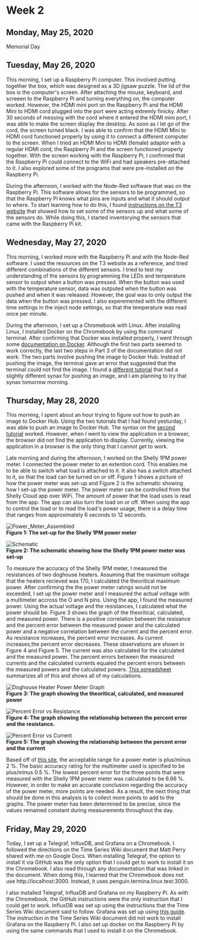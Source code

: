 # Week 2

## Monday, May 25, 2020
Memorial Day

## Tuesday, May 26, 2020
This morning, I set up a Raspberry Pi computer. This involved putting together the box, which was designed as a 3D jigsaw puzzle. The lid of the box is the computer's screen. After attaching the mouse, keyboard, and screeen to the Raspberry Pi and turning everything on, the computer worked. However, the HDMI mini port on the Raspberry Pi and the HDMI Mini to HDMI cord plugged into the port were acting extremly finicky. After 30 seconds of messing with the cord where it entered the HDMI mini port, I was able to make the screen display the desktop. As soon as I let go of the cord, the screen turned black. I was able to confirm that the HDMI Mini to HDMI cord functioned properly by using it to connect a different computer to the screen. When I tried an HDMI Mini to HDMI (female) adaptor with a regular HDMI cord, the Raspberry Pi and the screen functioned properly together. With the screen working with the Raspberry Pi, I confirmed that the Raspberry Pi could connect to the WiFi and had speakers pre-attached to it. I also explored some of the programs that were pre-installed on the Raspberry Pi.

During the afternoon, I worked with the Node-Red software that was on the Raspberry Pi. This software allows for the sensors to be programmed, so that the Raspberry Pi knows what pins are inputs and what it should output to where. To start learning how to do this, I found [instructions on the T3 website](https://t3alliance.org/lessons/rpi-node-red-inject-debug-hello-world/) that showed how to set some of the sensors up and what some of the sensors do. While doing this, I started inventorying the sensors that came with the Raspberry Pi kit. 

## Wednesday, May 27, 2020
This morning, I worked more with the Raspberry Pi and with the Node-Red software. I used the resources on the T3 website as a reference, and tried different combinations of the different sensors. I tried to test my understanding of the sensors by programming the LEDs and temperature sensor to output when a button was pressed. When the button was used with the temperature sensor, data was outputed when the button was pushed and when it was released. However, the goal was to only output the data when the button was pressed. I also experemented with the different time settings in the inject node settings, so that the temperature was read once per minute. 

During the afternoon, I set up a Chromebook with Linux. After installing Linux, I installed Docker on the Chromebook by using the command terminal. After confirming that Docker was installed properly, I went through some [documentation on Docker](https://docs.docker.com/get-started/). Although the first two parts seemed to work correctly, the last two steps in Part 3 of the documentation did not work. The two parts involve pushing the image to Docker Hub. Instead of pushing the image, the terminal gave an error that suggested that the terminal could not find the image. I found a [different tutorial](https://docker-curriculum.com/#our-first-image) that had a slightly different synax for pushing an image, and I am planning to try that synax tomorrow morning. 

## Thursday, May 28, 2020
This morning, I spent about an hour trying to figure out how to push an image to Docker Hub. Using the two tutorials that I had found yesturday, I was able to push an image to Docker Hub. The syntax on the [second tutorial](https://docker-curriculum.com/#our-first-image) worked. However, when I went to view the application in a browser, the browser did not find the application to display.  Currently, viewing the application in a browser is the only thing that I cannot get to work. 

Late morning and during the afternoon, I worked on the Shelly 1PM power meter. I connected the power meter to an extention cord. This enables me to be able to switch what load is attached to it. It also has a switch attached to it, so that the load can be turned on or off. Figure 1 shows a picture of how the power meter was set-up and Figure 2 is the schematic showing how I set-up the power meter. The power meter can be controlled from the Shelly Cloud app over WiFi. The amount of power that the load uses is read from the app. The app can also turn the load on or off. When using the app to control the load or to read the load's power usage, there is a delay time that ranges from approximately 6 seconds to 12 seconds. 

![Power_Meter_Assembled](https://user-images.githubusercontent.com/65566903/83200241-6035fc00-a0ef-11ea-9c0c-948faa3fbfef.JPG) <br>
**Figure 1: The set-up for the Shelly 1PM power meter** <br>

![Schematic](https://user-images.githubusercontent.com/65566903/83217763-f0d50200-a118-11ea-8b3e-10218a79d6c0.jpg) <br>
**Figure 2: The schematic showing how the Shelly 1PM power meter was set-up** <br>

To measure the accuracy of the Shelly 1PM meter, I measured the resistances of two doghouse heaters. Assuming that the maximum voltage that the heaters recieved was 170, I calculated the theoritical maximum power. After confirming the the power meter ratings would not be exceeded, I set up the power meter and I measured the actual voltage with a multimeter accross the O and N pins. Using the app, I found the measured power. Using the actual voltage and the resistances, I calculated what the power should be. Figure 3 shows the graph of the theoritical, calculated, and measured power. There is a positive correlation between the resisance and the percent error between the measured power and the calculated power and a negative correlation between the current and the percent error. As resistance increases, the percent error increases. As current increases,the percent error decreases. These observations are shown in Figure 4 and Figure 5. The current was also calculated for the calculated and the measured power. The percent errors between the measured currents and the calculated currents equaled the percent errors between the measured powers and the calculated powers. [This spreadsheet](https://docs.google.com/spreadsheets/d/18iAUlNeXVuwcHnIn5Dq_sifxuT0lpsdiY69VjYQrYO4/edit?usp=sharing) summarizes all of this and shows all of my calculations. 

![Doghouse Heater Power Meter Graph](https://user-images.githubusercontent.com/65566903/83215880-67bbcc00-a114-11ea-933b-3366475d4155.png) <br>
**Figure 3: The graph showing the theoritical, calculated, and measured power** <br>

![Percent Error vs  Resistance ](https://user-images.githubusercontent.com/65566903/83278941-d46cb000-a180-11ea-8c00-32f0b18e8718.png)<br>
**Figure 4: The graph showing the relationship between the percent error and the resistance.** <br>

![Percent Error vs  Current](https://user-images.githubusercontent.com/65566903/83278958-d9316400-a180-11ea-8506-975868852b91.png) <br>
**Figure 5: The graph showing the relationship between the percent error and the current** <br>

Based off of [this site](https://www.pjm.com/-/media/committees-groups/task-forces/mtf/20151113/20151113-item-08-ansi-and-ieee-standards.ashx), the acceptable range for a power meter is plus/minus 2 %. The basic accuracy rating for the multimeter used is specified to be plus/minus 0.5 %. The lowest percent error for the three points that were measured with the Shelly 1PM power meter was calculated to be 6.66 %. However, in order to make an accurate conclusion regarding the accuracy of the power meter, more points are needed. As a result, the next thing that should be done in this analysis is to collect more points to add to the graphs. The power meter has been determined to be precise, since the values remained constant during measurements throughout the day.

## Friday, May 29, 2020
Today, I set up a Telegraf, InfluxDB, and Grafana on a Chromebook. I followed the directions on the Time Series Wiki document that Matt Perry shared with me on Google Docs. When installing Telegraf, the option to install it via GitHub was the only option that I could get to work to install it on the Chromebook. I also read through any documentation that was linked in the document. When doing this, I learned that the Chromebook does not use http://localhost:3000. Instead, it uses penguin.termina.linux.test:3000.

I also installed Telegraf, InfluxDB and Grafana on my Raspberry Pi. As with the Chromebook, the GitHub instructions were the only instruction that I could get to work. InfluxDB was set up using the instructions that the Time Series Wiki document said to follow. Grafana was set up using [this guide](https://simonhearne.com/2020/pi-influx-grafana/). The instruction in the Time Series Wiki document did not work to install Grafana on the Raspberry Pi. I also set up docker on the Raspberry Pi by using the same commands that I used to install it on the Chromebook. 
